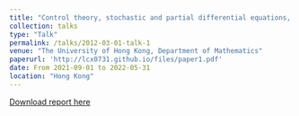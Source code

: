 ```yaml
---
title: "Control theory, stochastic and partial differential equations, as well as their applications to financial mathematics and machine learning"
collection: talks
type: "Talk"
permalink: /talks/2012-03-01-talk-1
venue: "The University of Hong Kong, Department of Mathematics"
paperurl: 'http://lcx0731.github.io/files/paper1.pdf'
date: From 2021-09-01 to 2022-05-31
location: "Hong Kong"
---
```


[Download report here](http://lcx0731.github.io/files/paper1.pdf)
